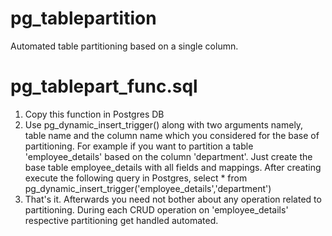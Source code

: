 pg_tablepartition
=================

Automated table partitioning based on a single column.


pg_tablepart_func.sql 
=====================

1. Copy this function in Postgres DB
2. Use pg_dynamic_insert_trigger() along with two arguments namely, table name and the column name which you considered for the base of partitioning. For example if you want to partition a table 'employee_details' based on the column 'department'. Just create the base table employee_details with all fields and mappings. After creating execute the following query in Postgres,
select * from pg_dynamic_insert_trigger('employee_details','department')
3. That's it. Afterwards you need not bother about any operation related to partitioning. During each CRUD operation on 'employee_details' respective partitioning get handled automated.

